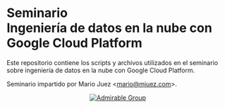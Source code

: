 # Seminario <br/> Ingeniería de datos en la nube con Google Cloud Platform

Este repositorio contiene los scripts y archivos utilizados en el seminario sobre ingeniería de datos en la nube con Google Cloud Platform.

Seminario impartido por Mario Juez <[mario@mjuez.com](mailto:mario@mjuez.com)>.

<p align="center">
<a href="http://admirable-ubu.es/" target="_BLANK"><img src="https://i.imgur.com/NKqsJ2K.png" alt="Admirable Group"/></a>
</p>